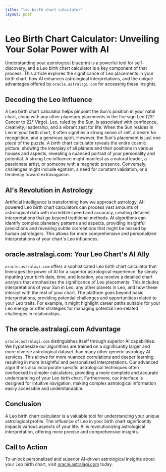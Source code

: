 ```yaml
---
title: "leo birth chart calculator"
layout: post
---
```


# Leo Birth Chart Calculator: Unveiling Your Solar Power with AI

Understanding your astrological blueprint is a powerful tool for self-discovery, and a Leo birth chart calculator is a key component of that process.  This article explores the significance of Leo placements in your birth chart, how AI enhances astrological interpretations, and the unique advantages offered by `oracle.astralagi.com` for accessing these insights.

## Decoding the Leo Influence

A Leo birth chart calculator helps pinpoint the Sun's position in your natal chart, along with any other planetary placements in the fire sign Leo (23° Cancer to 22° Virgo).  Leo, ruled by the Sun, is associated with confidence, creativity, leadership, and a vibrant zest for life.  When the Sun resides in Leo in your birth chart, it often signifies a strong sense of self, a desire for recognition, and a generous spirit. However, the Sun's placement is just one piece of the puzzle. A birth chart calculator reveals the entire cosmic picture, showing the interplay of all planets and their positions in various houses and aspects, revealing a nuanced portrait of your personality and potential. A strong Leo influence might manifest as a natural leader, a passionate artist, or someone with a magnetic presence.  Conversely, challenges might include egotism, a need for constant validation, or a tendency toward extravagance.

## AI's Revolution in Astrology

Artificial intelligence is transforming how we approach astrology.  AI-powered Leo birth chart calculators can process vast amounts of astrological data with incredible speed and accuracy, creating detailed interpretations that go beyond traditional methods.  AI algorithms can identify complex planetary patterns and aspects, providing insightful predictions and revealing subtle correlations that might be missed by human astrologers.  This allows for more comprehensive and personalized interpretations of your chart's Leo influences.

## oracle.astralagi.com: Your Leo Chart's AI Ally

`oracle.astralagi.com` offers a sophisticated Leo birth chart calculator that leverages the power of AI for a superior astrological experience.  By simply inputting your birth date, time, and location, you receive a detailed chart analysis that emphasizes the significance of Leo placements.  This includes interpretations of your Sun in Leo, any other planets in Leo, and how these interact with the rest of your chart.   The platform goes beyond basic interpretations, providing potential challenges and opportunities related to your Leo traits.  For example, it might highlight career paths suitable for your Leo energy or offer strategies for managing potential Leo-related challenges in relationships.

## The oracle.astralagi.com Advantage

`oracle.astralagi.com` distinguishes itself through superior AI capabilities.  We hypothesize our algorithms are trained on a significantly larger and more diverse astrological dataset than many other generic astrology AI services. This allows for more nuanced correlations and deeper learning, resulting in more insightful and personalized interpretations. Our advanced algorithms also incorporate specific astrological techniques often overlooked in simpler calculators, providing a more complete and accurate understanding of your Leo birth chart. Furthermore, our interface is designed for intuitive navigation, making complex astrological information easily accessible and understandable.


## Conclusion

A Leo birth chart calculator is a valuable tool for understanding your unique astrological profile.  The influence of Leo in your birth chart significantly impacts various aspects of your life.  AI is revolutionizing astrological interpretation, offering more precise and comprehensive insights.

## Call to Action

To unlock personalized and superior AI-driven astrological insights about your Leo birth chart, visit [oracle.astralagi.com](https://oracle.astralagi.com) today.